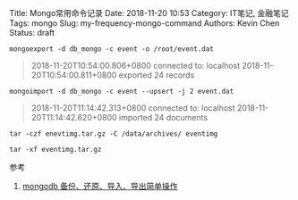 Title: Mongo常用命令记录
Date: 2018-11-20 10:53
Category: IT笔记, 金融笔记
Tags: mongo
Slug: my-frequency-mongo-command
Authors: Kevin Chen
Status: draft





`mongoexport -d db_mongo -c event -o /root/event.dat`

> 2018-11-20T10:54:00.806+0800    connected to: localhost
> 2018-11-20T10:54:00.811+0800    exported 24 records



`mongoimport -d db_mongo -c event --upsert -j 2 event.dat `

> 2018-11-20T11:14:42.313+0800    connected to: localhost
> 2018-11-20T11:14:42.620+0800    imported 24 documents



`tar -czf enevtimg.tar.gz -C /data/archives/ eventimg`



`tar -xf eventimg.tar.gz `







参考

1. [mongodb 备份、还原、导入、导出简单操作](https://segmentfault.com/a/1190000006236494)